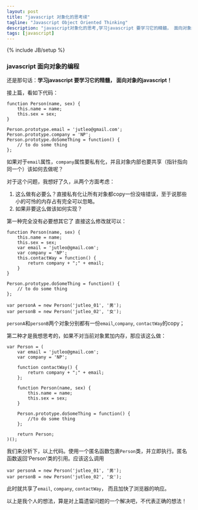 ```yaml
---
layout: post
title: "javascript 对象化的思考续"
tagline: "Javascript Object Oriented Thinking"
description: "javascript对象化的思考,学习javascript 要学习它的精髓， 面向对象的javascript！ "
tags: [javascript]
---
```

{% include JB/setup %}

### javascript 面向对象的编程  
  
还是那句话：**学习javascript 要学习它的精髓， 面向对象的javascript！**  
  
接上篇，看如下代码：  
	
	function Person(name, sex) {
		this.name = name;
		this.sex = sex;
	}
	
	Person.prototype.email = 'jutleo@gmail.com';
	Person.prototype.company = 'NP';
	Person.prototype.doSomeThing = function() {
		// to do some thing
	};
	
如果对于`email`属性，`company`属性要私有化，并且对象内部也要共享（指针指向同一个）该如何去做呢？  

对于这个问题，我想好了久，从两个方面考虑：  

1. 这么做有必要么？直接私有化让所有对象都copy一份没啥错误，至于说那些小的可怜的内存占有完全可以忽略。  
2. 如果非要这么做该如何实现？  
  
第一种完全没有必要想其它了 直接这么修改就可以：  
	
	function Person(name, sex) {
		this.name = name;
		this.sex = sex;
		var email = 'jutleo@gmail.com';
		var company = 'NP';
		this.contactWay = function() {
			return company + ";" + email;
		}
	}
	
	Person.prototype.doSomeThing = function() {
		// to do some thing
	};
	
	var personA = new Person('jutleo_01', '男');
	var personB = new Person('jutleo_02', '女');

`personA`和`personB`两个对象分别都有一份`email`,`company`, `contactWay`的copy；  
    
第二种才是我想思考的，如果不对当前对象累加内存，那应该这么做：  
	
	var Person = (
		var email = 'jutleo@gmail.com';
		var company = 'NP';
		
		function contactWay() {
			return company + ";" + email;
		};
	
		function Person(name, sex) {
			this.name = name;
			this.sex = sex;
		}
		
		Person.prototype.doSomeThing = function() {
			//to do some thing
		};
		
		return Person;
	)();  

我们来分析下，以上代码。使用一个匿名函数包裹`Person`类，并立即执行。匿名函数返回'Person'类的引用。应该这么调用  
	
	var personA = new Person('jutleo_01', '男');
	var personB = new Person('jutleo_02', '女');
	
此时就共享了`email`, `company`, `contactWay`， 而且加快了浏览器的响应。  

以上是我个人的想法，算是对上篇遗留问题的一个解决吧，不代表正确的想法！
  